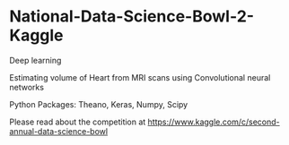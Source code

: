 # National-Data-Science-Bowl-2-Kaggle
Deep learning

Estimating volume of Heart from MRI scans using Convolutional neural networks 

Python Packages: Theano, Keras, Numpy, Scipy

Please read about the competition at https://www.kaggle.com/c/second-annual-data-science-bowl


